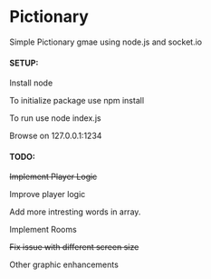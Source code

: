 # Pictionary
Simple Pictionary gmae using node.js and socket.io

#### SETUP:
Install node

To initialize package use npm install

To run use node index.js

Browse on 127.0.0.1:1234

#### TODO:
~~Implement Player Logic~~

Improve player logic

Add more intresting words in array.

Implement Rooms

~~Fix issue with different screen size~~

Other graphic enhancements
